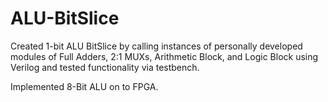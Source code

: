 # ALU-BitSlice
Created 1-bit ALU  BitSlice by calling instances of personally developed modules of Full Adders, 2:1 MUXs, Arithmetic Block, and Logic Block using Verilog and tested functionality via testbench.

Implemented 8-Bit ALU on to FPGA.
